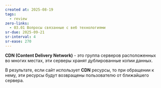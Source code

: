 ```yaml
---
created at: 2025-08-19
tags:
  - review
zero-links:
  - 03.01 Вопросы связанные с веб технологиями
sr-due: 2025-09-21
sr-interval: 4
sr-ease: 270
---
```

**CDN (Content Delivery Network)** - это группа серверов расположенных во многих местах, эти серверы хранят дублированные копии данных.

В результате, если сайт использует **CDN** ресурсы, то при обращении к нему, эти ресурсы будут возвращены пользователю от ближайшего сервера.